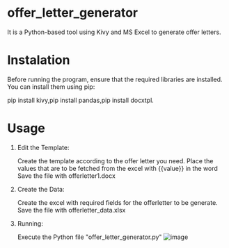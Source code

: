 # offer_letter_generator
It is a Python-based tool using Kivy and MS Excel to generate offer letters.
# Instalation
Before running the program, ensure that the required libraries are installed. You can install them using pip:

pip install kivy,pip install pandas,pip install docxtpl.
# Usage
1. Edit the Template:

    Create the template according to the offer letter you need.
    Place the values that are to be fetched from the excel with {{value}} in the word
    Save the file with offerletter1.docx
2. Create the Data:

    Create the excel with required fields for the offerletter to be generate.
    Save the file with offerletter_data.xlsx
3. Running:

    Execute the Python file "offer_letter_generator.py"
     ![image](https://github.com/user-attachments/assets/41c4a6a1-ddfa-4361-8119-55876ceed0ff)
